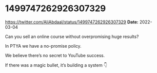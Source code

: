 # 1499747262926307329
https://twitter.com/AliAbdaal/status/1499747262926307329
**Date:** 2022-03-04

Can you sell an online course without overpromising huge results?

In PTYA we have a no-promise policy. 

We believe there’s no secret to YouTube success.

If there was a magic bullet, it’s building a system 👇
